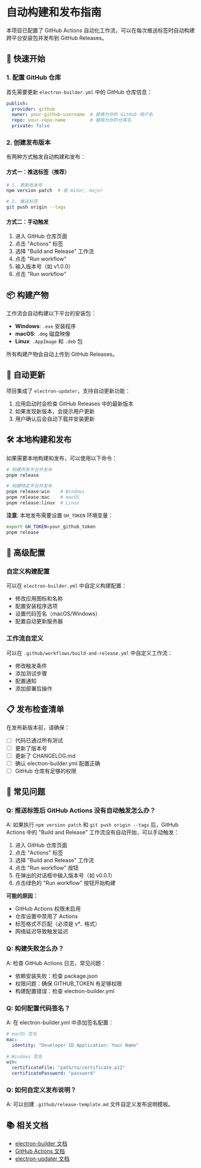 # 自动构建和发布指南

本项目已配置了 GitHub Actions 自动化工作流，可以在每次推送标签时自动构建跨平台安装包并发布到 GitHub Releases。

## 🚀 快速开始

### 1. 配置 GitHub 仓库

首先需要更新 `electron-builder.yml` 中的 GitHub 仓库信息：

```yaml
publish:
  provider: github
  owner: your-github-username  # 替换为你的 GitHub 用户名
  repo: your-repo-name         # 替换为你的仓库名
  private: false
```

### 2. 创建发布版本

有两种方式触发自动构建和发布：

#### 方式一：推送标签（推荐）

```bash
# 1. 更新版本号
npm version patch  # 或 minor, major

# 2. 推送标签
git push origin --tags
```

#### 方式二：手动触发

1. 进入 GitHub 仓库页面
2. 点击 "Actions" 标签
3. 选择 "Build and Release" 工作流
4. 点击 "Run workflow"
5. 输入版本号（如 v1.0.0）
6. 点击 "Run workflow"

## 📦 构建产物

工作流会自动构建以下平台的安装包：

- **Windows**: `.exe` 安装程序
- **macOS**: `.dmg` 磁盘映像
- **Linux**: `.AppImage` 和 `.deb` 包

所有构建产物会自动上传到 GitHub Releases。

## 🔄 自动更新

项目集成了 `electron-updater`，支持自动更新功能：

1. 应用启动时会检查 GitHub Releases 中的最新版本
2. 如果发现新版本，会提示用户更新
3. 用户确认后会自动下载并安装更新

## 🛠️ 本地构建和发布

如果需要本地构建和发布，可以使用以下命令：

```bash
# 构建所有平台并发布
pnpm release

# 构建特定平台并发布
pnpm release:win    # Windows
pnpm release:mac    # macOS
pnpm release:linux  # Linux
```

**注意**: 本地发布需要设置 `GH_TOKEN` 环境变量：

```bash
export GH_TOKEN=your_github_token
pnpm release
```

## 🔧 高级配置

### 自定义构建配置

可以在 `electron-builder.yml` 中自定义构建配置：

- 修改应用图标和名称
- 配置安装程序选项
- 设置代码签名（macOS/Windows）
- 配置自动更新服务器

### 工作流自定义

可以在 `.github/workflows/build-and-release.yml` 中自定义工作流：

- 修改触发条件
- 添加测试步骤
- 配置通知
- 添加部署后操作

## 📋 发布检查清单

在发布新版本前，请确保：

- [ ] 代码已通过所有测试
- [ ] 更新了版本号
- [ ] 更新了 CHANGELOG.md
- [ ] 确认 electron-builder.yml 配置正确
- [ ] GitHub 仓库有足够的权限

## 🐛 常见问题

### Q: 推送标签后 GitHub Actions 没有自动触发怎么办？

A: 如果执行 `npm version patch` 和 `git push origin --tags` 后，GitHub Actions 中的 "Build and Release" 工作流没有自动开始，可以手动触发：

1. 进入 GitHub 仓库页面
2. 点击 "Actions" 标签
3. 选择 "Build and Release" 工作流
4. 点击 "Run workflow" 按钮
5. 在弹出的对话框中输入版本号（如 v0.0.1）
6. 点击绿色的 "Run workflow" 按钮开始构建

**可能的原因：**
- GitHub Actions 权限未启用
- 仓库设置中禁用了 Actions
- 标签格式不匹配（必须是 v*.*.* 格式）
- 网络延迟导致触发延迟

### Q: 构建失败怎么办？

A: 检查 GitHub Actions 日志，常见问题：
- 依赖安装失败：检查 package.json
- 权限问题：确保 GITHUB_TOKEN 有足够权限
- 构建配置错误：检查 electron-builder.yml

### Q: 如何配置代码签名？

A: 在 electron-builder.yml 中添加签名配置：

```yaml
# macOS 签名
mac:
  identity: "Developer ID Application: Your Name"
  
# Windows 签名
win:
  certificateFile: "path/to/certificate.p12"
  certificatePassword: "password"
```

### Q: 如何自定义发布说明？

A: 可以创建 `.github/release-template.md` 文件自定义发布说明模板。

## 📚 相关文档

- [electron-builder 文档](https://www.electron.build/)
- [GitHub Actions 文档](https://docs.github.com/en/actions)
- [electron-updater 文档](https://www.electron.build/auto-update)